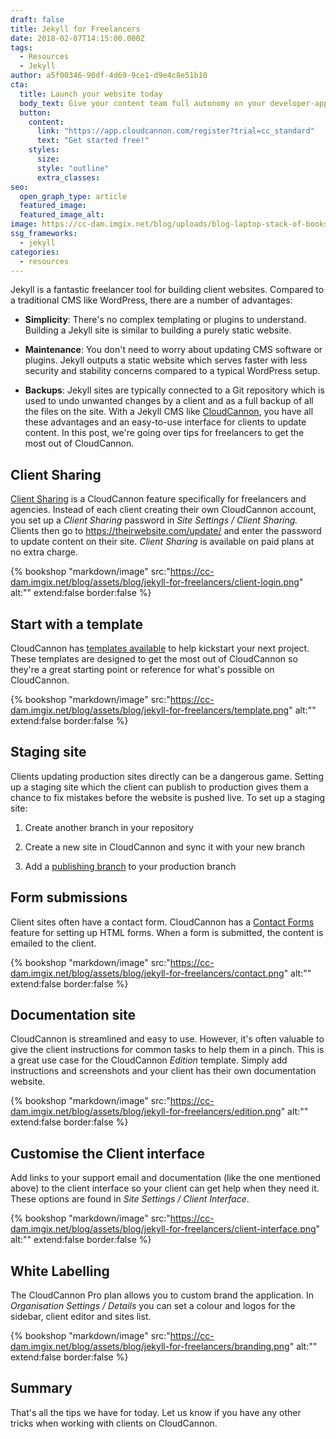 ```yaml
---
draft: false
title: Jekyll for Freelancers
date: 2018-02-07T14:15:00.000Z
tags:
  - Resources
  - Jekyll
author: a5f00346-90df-4d69-9ce1-d9e4c8e51b10
cta:
  title: Launch your website today
  body_text: Give your content team full autonomy on your developer-approved tech stack with CloudCannon.
  button:
    content: 
      link: "https://app.cloudcannon.com/register?trial=cc_standard"
      text: "Get started free!"
    styles:
      size:
      style: "outline"
      extra_classes:
seo:
  open_graph_type: article
  featured_image:
  featured_image_alt:
image: https://cc-dam.imgix.net/blog/uploads/blog-laptop-stack-of-books.jpg
ssg_frameworks:
  - jekyll
categories:
  - resources
---
```

Jekyll is a fantastic freelancer tool for building client websites. Compared to a traditional CMS like WordPress, there are a number of advantages:

* **Simplicity**\: There's no complex templating or plugins to understand. Building a Jekyll site is similar to building a purely static website.

* **Maintenance**\: You don't need to worry about updating CMS software or plugins. Jekyll outputs a static website which serves faster with less security and stability concerns compared to a typical WordPress setup.

* **Backups**\: Jekyll sites are typically connected to a Git repository which is used to undo unwanted changes by a client and as a full backup of all the files on the site. With a Jekyll CMS like [CloudCannon](https://cloudcannon.com), you have all these advantages and an easy-to-use interface for clients to update content. In this post, we're going over tips for freelancers to get the most out of CloudCannon.

## Client Sharing

[Client Sharing](https://docs.cloudcannon.com/sharing/client-sharing/) is a CloudCannon feature specifically for freelancers and agencies. Instead of each client creating their own CloudCannon account, you set up a *Client Sharing* password in *Site Settings / Client Sharing.* Clients then go to https://theirwebsite.com/update/ and enter the password to update content on their site. *Client Sharing* is available on paid plans at no extra charge.

{% bookshop "markdown/image" src:"https://cc-dam.imgix.net/blog/assets/blog/jekyll-for-freelancers/client-login.png" alt:"" extend:false border:false %}

## Start with a template

CloudCannon has [templates available](https://learn.cloudcannon.com/jekyll-templates/) to help kickstart your next project. These templates are designed to get the most out of CloudCannon so they're a great starting point or reference for what's possible on CloudCannon.

{% bookshop "markdown/image" src:"https://cc-dam.imgix.net/blog/assets/blog/jekyll-for-freelancers/template.png" alt:"" extend:false border:false %}

## Staging site

Clients updating production sites directly can be a dangerous game. Setting up a staging site which the client can publish to production gives them a chance to fix mistakes before the website is pushed live. To set up a staging site:

1. Create another branch in your repository

2. Create a new site in CloudCannon and sync it with your new branch

3. Add a [publishing branch](https://docs.cloudcannon.com/syncing/publishing/) to your production branch

## Form submissions

Client sites often have a contact form. CloudCannon has a [Contact Forms](https://docs.cloudcannon.com/hosting/contact-forms/) feature for setting up HTML forms. When a form is submitted, the content is emailed to the client.

{% bookshop "markdown/image" src:"https://cc-dam.imgix.net/blog/assets/blog/jekyll-for-freelancers/contact.png" alt:"" extend:false border:false %}

## Documentation site

CloudCannon is streamlined and easy to use. However, it's often valuable to give the client instructions for common tasks to help them in a pinch. This is a great use case for the CloudCannon *Edition* template. Simply add instructions and screenshots and your client has their own documentation website.

{% bookshop "markdown/image" src:"https://cc-dam.imgix.net/blog/assets/blog/jekyll-for-freelancers/edition.png" alt:"" extend:false border:false %}

## Customise the Client interface

Add links to your support email and documentation (like the one mentioned above) to the client interface so your client can get help when they need it. These options are found in *Site Settings / Client Interface*.

{% bookshop "markdown/image" src:"https://cc-dam.imgix.net/blog/assets/blog/jekyll-for-freelancers/client-interface.png" alt:"" extend:false border:false %}

## White Labelling

The CloudCannon Pro plan allows you to custom brand the application. In *Organisation Settings / Details* you can set a colour and logos for the sidebar, client editor and sites list.

{% bookshop "markdown/image" src:"https://cc-dam.imgix.net/blog/assets/blog/jekyll-for-freelancers/branding.png" alt:"" extend:false border:false %}

## Summary

That's all the tips we have for today. Let us know if you have any other tricks when working with clients on CloudCannon.